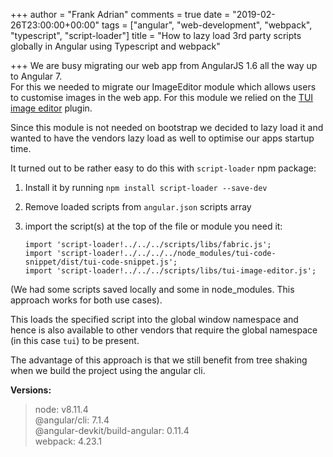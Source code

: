 +++
author = "Frank Adrian"
comments = true
date = "2019-02-26T23:00:00+00:00"
tags = ["angular", "web-development", "webpack", "typescript", "script-loader"]
title = "How to lazy load 3rd party scripts globally in Angular using Typescript and webpack"

+++
We are busy migrating our web app from AngularJS 1.6 all the way up to Angular 7.  
For this we needed to migrate our ImageEditor module which allows users to customise images in the web app. For this module we relied on the [TUI image editor](https://github.com/nhnent/tui.image-editor) plugin.

Since this module is not needed on bootstrap we decided to lazy load it and wanted to have the vendors lazy load as well to optimise our apps startup time.

It turned out to be rather easy to do this with `script-loader` npm package:

1. Install it by running `npm install script-loader --save-dev`
2. Remove loaded scripts from `angular.json` scripts array
3. import the script(s) at the top of the file or module you need it:

       import 'script-loader!../../../scripts/libs/fabric.js';
       import 'script-loader!../../../../node_modules/tui-code-snippet/dist/tui-code-snippet.js';
       import 'script-loader!../../../scripts/libs/tui-image-editor.js';

(We had some scripts saved locally and some in node_modules. This approach works for both use cases).

This loads the specified script into the global window namespace and hence is also available to other vendors that require the global namespace (in this case `tui`) to be present.

The advantage of this approach is that we still benefit from tree shaking when we build the project using the angular cli.

**Versions:**

> node: v8.11.4  
> @angular/cli: 7.1.4  
> @angular-devkit/build-angular: 0.11.4  
> webpack: 4.23.1
